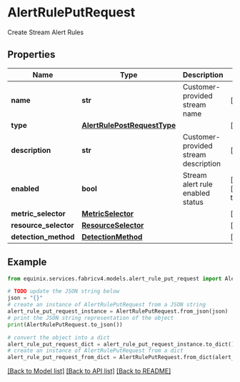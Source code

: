 # AlertRulePutRequest

Create Stream Alert Rules

## Properties

Name | Type | Description | Notes
------------ | ------------- | ------------- | -------------
**name** | **str** | Customer-provided stream name | [optional] 
**type** | [**AlertRulePostRequestType**](AlertRulePostRequestType.md) |  | [optional] 
**description** | **str** | Customer-provided stream description | [optional] 
**enabled** | **bool** | Stream alert rule enabled status | [optional] [default to True]
**metric_selector** | [**MetricSelector**](MetricSelector.md) |  | [optional] 
**resource_selector** | [**ResourceSelector**](ResourceSelector.md) |  | [optional] 
**detection_method** | [**DetectionMethod**](DetectionMethod.md) |  | [optional] 

## Example

```python
from equinix.services.fabricv4.models.alert_rule_put_request import AlertRulePutRequest

# TODO update the JSON string below
json = "{}"
# create an instance of AlertRulePutRequest from a JSON string
alert_rule_put_request_instance = AlertRulePutRequest.from_json(json)
# print the JSON string representation of the object
print(AlertRulePutRequest.to_json())

# convert the object into a dict
alert_rule_put_request_dict = alert_rule_put_request_instance.to_dict()
# create an instance of AlertRulePutRequest from a dict
alert_rule_put_request_from_dict = AlertRulePutRequest.from_dict(alert_rule_put_request_dict)
```
[[Back to Model list]](../README.md#documentation-for-models) [[Back to API list]](../README.md#documentation-for-api-endpoints) [[Back to README]](../README.md)


